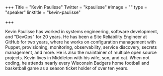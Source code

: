 +++
Title = "Kevin Paulisse"
Twitter = "kpaulisse"
#image = ""
type = "speaker"
linktitle = "kevin-paulisse"

+++

Kevin Paulisse has worked in systems engineering, software development, and "DevOps" for 20 years. He has been a Site Reliability Engineer at GitHub for two years, where he works on configuration management with Puppet, provisioning, monitoring, observability, service discovery, secrets management, and more. He is also the maintainer of multiple open source projects. Kevin lives in Middleton with his wife, son, and cat. When not coding, he attends nearly every Wisconsin Badgers home football and basketball game as a season ticket holder of over ten years.
